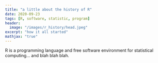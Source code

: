 ```yaml
---
title: "a little about the history of R"
date: 2020-09-23
tags: [R, software, statistic, program]
header:
  image: "/images/r_history/head.jpeg"
excerpt: "how it all started"
mathjax: "true"
---
```


R is a programming language and free software environment for statistical computing... and blah blah blah. 
